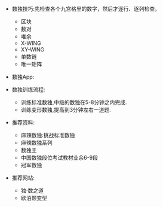 + 数独技巧:先检查各个九宫格里的数字，然后才逐行、逐列检查。
	+ 区块
	+ 数对
	+ 唯余
	+ X-WING
	+ XY-WING
	+ 单数链
	+ 唯一矩阵
	
+ 数独App:

+ 数独训练流程:
	+ 训练标准数独,中级的数独在5-8分钟之内完成.
	+ 训练变形数独,提高到3分钟左右一道题.

+ 推荐资料:
	+ 麻辣数独:挑战标准数独
	+ 麻辣数独系列
	+ 数独王
	+ 中国数独段位考试教材业余6-9段
	+ 冠军数独

+ 推荐网站:
	+ 独·数之道
	+ 欧泊颗变型